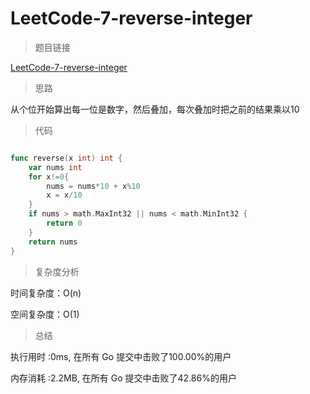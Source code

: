 # LeetCode-7-reverse-integer

>题目链接

[LeetCode-7-reverse-integer](https://leetcode-cn.com/problems/reverse-integer/)

>思路

从个位开始算出每一位是数字，然后叠加，每次叠加时把之前的结果乘以10

>代码

```go

func reverse(x int) int {
    var nums int
    for x!=0{
        nums = nums*10 + x%10
        x = x/10
    }
    if nums > math.MaxInt32 || nums < math.MinInt32 {
        return 0
    }
    return nums
}


```

>复杂度分析

时间复杂度：O(n)

空间复杂度：O(1)

>总结

执行用时 :0ms, 在所有 Go 提交中击败了100.00%的用户

内存消耗 :2.2MB, 在所有 Go 提交中击败了42.86%的用户
